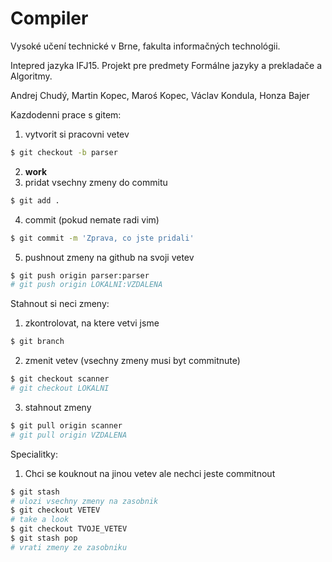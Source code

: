 # Compiler

Vysoké učení technické v Brne, fakulta informačných technológii.

Intepred jazyka IFJ15.
Projekt pre predmety Formálne jazyky a prekladače a Algoritmy.

Andrej Chudý, Martin Kopec, Maroś Kopec, Václav Kondula, Honza Bajer

Kazdodenni prace s gitem:
1) vytvorit si pracovni vetev
```bash
$ git checkout -b parser
```
2) **work**
3) pridat vsechny zmeny do commitu
```bash
$ git add .
```
4) commit (pokud nemate radi vim)
```bash
$ git commit -m 'Zprava, co jste pridali'
```
5) pushnout zmeny na github na svoji vetev
```bash
$ git push origin parser:parser
# git push origin LOKALNI:VZDALENA
```

Stahnout si neci zmeny:
1) zkontrolovat, na ktere vetvi jsme
```bash
$ git branch
```
2) zmenit vetev (vsechny zmeny musi byt commitnute)
```bash
$ git checkout scanner
# git checkout LOKALNI
```
3) stahnout zmeny
```bash
$ git pull origin scanner
# git pull origin VZDALENA
```

Specialitky:
1) Chci se kouknout na jinou vetev ale nechci jeste commitnout
```bash
$ git stash
# ulozi vsechny zmeny na zasobnik
$ git checkout VETEV
# take a look
$ git checkout TVOJE_VETEV
$ git stash pop 
# vrati zmeny ze zasobniku
```

